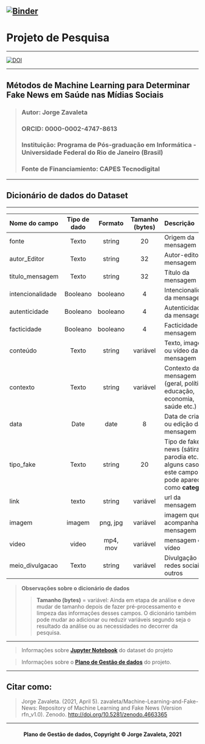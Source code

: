[![Binder](https://mybinder.org/badge_logo.svg)](https://mybinder.org/v2/gh/zavaleta/Machine-Learning-and-Fake-News/main)
---
# Projeto de Pesquisa

---
[![DOI](https://zenodo.org/badge/DOI/10.5281/zenodo.4663365.svg)](https://doi.org/10.5281/zenodo.4663365)

---
## Métodos de Machine Learning para Determinar Fake News em Saúde nas Mídias Sociais
> ### Autor: Jorge Zavaleta
> ### ORCID: 0000-0002-4747-8613
> ### Instituição: Programa de Pós-graduação em Informática - Universidade Federal do Rio de Janeiro (Brasil)
> ### Fonte de Financiamiento: CAPES Tecnodigital

---
## Dicionário de dados do Dataset
---

 Nome do campo   | Tipo de dado | Formato  |Tamanho (bytes)| Descrição                 |
:----------------|:------------:|:--------:|:-------------:|:--------------------------|
fonte            | Texto        | string   |      20       | Origem da mensagem
autor_Editor     | Texto        | string   |      32       | Autor-editor da mensagem
titulo_mensagem  | Texto        | string   |      32       | Título da mensagem
intencionalidade | Booleano     | booleano |      4        | Intencionalidade da mensagem
autenticidade    | Booleano     | booleano |      4        | Autenticidade da mensagem
facticidade      | Booleano     | booleano |      4        | Facticidade da mensagem
conteúdo         | Texto        | string   |   variável    | Texto, imagem ou vídeo da mensagem
contexto         | Texto        | string   |   variável    | Contexto da mensagem (geral, política, educação, economia, saúde etc.)
data             | Date         | date     |    8          | Data de criação ou edição da mensagem
tipo_fake        | Texto        | string   | 20       | Tipo de fake-news (sátira, parodia etc.) em alguns casos este campo pode aparecer como **categoria**
link             | texto        | string   | variável | url da mensagem
imagem           | imagem       | png, jpg | variável | imagem que acompanha a mensagem
video            | video        | mp4, mov | variável | mensagem em vídeo
meio_divulgacao  | Texto        | string   | variável | Divulgação em redes sociais ou outros


> **Observações sobre o dicionário de dados**
>> **Tamanho (bytes)** = variável: Ainda em etapa de análise e deve mudar de tamanho depois de fazer pré-processamento e limpeza das informações desses campos. O dicionário também pode mudar ao adicionar ou reduzir variáveis segundo seja o resultado da análise ou as necessidades no decorrer da pesquisa.

---
> Informações sobre **[Jupyter Notebook](Gera_dados.ipynb)** do dataset do projeto

> Informações sobre o **[Plano de Gestão de dados](pgd.md)** do projeto.

---
## Citar como:

> Jorge Zavaleta. (2021, April 5). zavaleta/Machine-Learning-and-Fake-News: Repository of Machine Learning and Fake News (Version rfn_v1.0). Zenodo. http://doi.org/10.5281/zenodo.4663365

---
#### <center>Plano de Gestão de dados,  Copyright &copy;  Jorge Zavaleta, 2021</center>